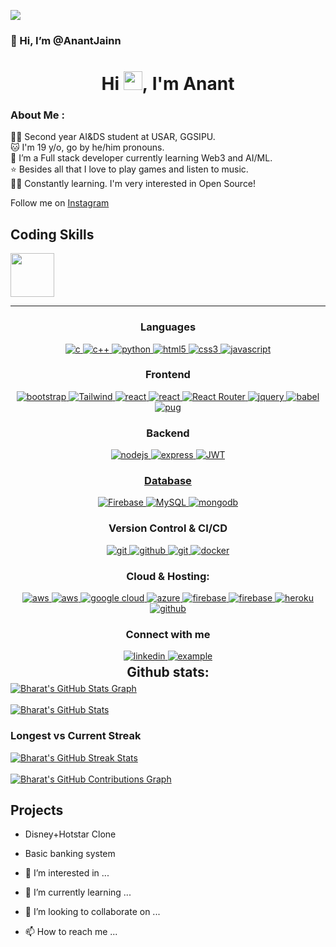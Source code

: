 ![](https://github.com/halfrost/halfrost/blob/master/icons/header_1.png)
### 👋 Hi, I’m @AnantJainn
<h1 align="center">Hi <img src="https://raw.githubusercontent.com/MartinHeinz/MartinHeinz/master/wave.gif" width="30px">,&nbsp;I'm Anant</h1>
<h3>About Me :</h3>  
 <p>
 👩‍🎓  Second year AI&DS student at USAR, GGSIPU.
<br>🐱 I'm 19 y/o, go by he/him pronouns.
<br>💫 I’m a Full stack developer currently learning Web3 and AI/ML.
<br>⭐ Besides all that I love to play games and listen to music. 
<br>👩‍💻 Constantly learning. I'm very interested in Open Source!

Follow me on [Instagram](https://instagram.com/anant__jainn?igshid=YmMyMTA2M2Y=)

## Coding Skills

<p>
  <img src ="https://user-images.githubusercontent.com/30186107/29488525-f55a69d0-84da-11e7-8a39-5476f663b5eb.png" height="70px"/>
</p>

<hr>

<h3 align="center">Languages</h3>
<p align="center">
  <a href="https://www.cprogramming.com/" target="_blank"> 
    <img src="https://img.shields.io/badge/C%20programming-A8B9CC.svg?style=for-the-badge&logo=c&logoColor=white"
      alt="c"/>
  </a>
  <a href="https://www.cprogramming.com/" target="_blank"> 
    <img src="https://img.shields.io/badge/c++-%2300599C.svg?style=for-the-badge&logo=c%2B%2B&logoColor=white"
      alt="c++"/>
  </a>
  <a href="https://www.python.org" target="_blank"> 
    <img src="https://img.shields.io/badge/python-3670A0?style=for-the-badge&logo=python&logoColor=ffdd54" 
      alt="python"/> 
  </a>
  <a href="https://www.w3.org/html/" target="_blank"> 
    <img src="https://img.shields.io/badge/html-E34F26.svg?style=for-the-badge&logo=html5&logoColor=white"
      alt="html5"/> 
  </a>
  <a href="https://www.w3schools.com/css/" target="_blank">
    <img src="https://img.shields.io/badge/css-1572B6.svg?style=for-the-badge&logo=css3&logoColor=white"
      alt="css3"/>
  </a>
  <a href="https://developer.mozilla.org/en-US/docs/Web/JavaScript" target="_blank"> 
    <img src="https://img.shields.io/badge/Javascript-F7DF1E.svg?style=for-the-badge&logo=javascript&logoColor=black"
      alt="javascript"/> 
  </a>
</p>

<h3 align="center">Frontend</h3>
<p align="center">
      <a href="https://getbootstrap.com" target="_blank">
    <img src="https://img.shields.io/badge/bootstrap-7952B3.svg?style=for-the-badge&logo=bootstrap&logoColor=white"
      alt="bootstrap"/>
  </a>
  <a href="https://tailwindcss.com/" target="_blank">
    <img src="https://img.shields.io/badge/tailwindcss-%2338B2AC.svg?style=for-the-badge&logo=tailwind-css&logoColor=white"
      alt="Tailwind"/>
  </a>
  <a href="https://reactjs.org/" target="_blank"> 
    <img src="https://img.shields.io/badge/reactjs-61DAFB.svg?style=for-the-badge&logo=react&logoColor=black"
      alt="react"/> 
  </a>
 <a href="https://reactjs.org/" target="_blank"> 
    <img src="https://camo.githubusercontent.com/8552f38715af0ea9f364801b055f7a2448812b49075860983d53a81414349623/68747470733a2f2f696d672e736869656c64732e696f2f7374617469632f76313f7374796c653d666f722d7468652d6261646765266d6573736167653d4e6578742e6a7326636f6c6f723d303030303030266c6f676f3d4e6578742e6a73266c6f676f436f6c6f723d464646464646266c6162656c3d"
      alt="react"/> 
  </a>
  <a href="" target="_blank">
    <img src="https://img.shields.io/badge/React_Router-CA4245?style=for-the-badge&logo=react-router&logoColor=white" alt="React Router"/> 
  <a href="https://jquery.com/" target="_blank">
    <img src="https://img.shields.io/badge/jquery-0769AD.svg?style=for-the-badge&logo=jquery&logoColor=white" alt="jquery"/> 
  </a>
  <a href="https://babeljs.io/" target="_blank">
    <img src="https://img.shields.io/badge/babel-F9DC3E.svg?style=for-the-badge&logo=babel&logoColor=black" alt="babel"/> 
  </a>
  </a>
  <a href="" target="_blank">
    <img src="https://img.shields.io/badge/Pug-FFF?style=for-the-badge&logo=pug&logoColor=A86454" alt="pug"/> 
  </a>
</p>

<h3 align="center">Backend</h3>
<p align="center">
  <a href="https://nodejs.org" target="_blank"> 
    <img src="https://img.shields.io/badge/node.js-339933.svg?style=for-the-badge&logo=nodedotjs&logoColor=white"
      alt="nodejs"/> 
  </a>
  <a href="https://expressjs.com" target="_blank">
    <img src="https://img.shields.io/badge/express-000000.svg?style=for-the-badge&logo=express&logoColor=white"
      alt="express" />
  <a href="https://expressjs.com" target="_blank">
    <img src="https://img.shields.io/badge/JWT-black?style=for-the-badge&logo=JSON%20web%20tokens"
      alt="JWT" />
</p>

<h3 align="center">Database</h3>
<p align="center">
  <a href="" target="_blank"> 
    <img src="https://img.shields.io/badge/firebase-%23039BE5.svg?style=for-the-badge&logo=firebase"
      alt="Firebase"/> 
  </a>
  <a href="" target="_blank"> 
    <img src="https://img.shields.io/badge/mysql-%2300000f.svg?style=for-the-badge&logo=mysql&logoColor=white"
      alt="MySQL"/> 
  </a>
  <a href="https://www.mongodb.com/" target="_blank"> 
    <img src="https://img.shields.io/badge/mongodb-47A248.svg?style=for-the-badge&logo=mongodb&logoColor=white"
      alt="mongodb"/> 
  </a> 
</p>
 <h3 align="center">Version Control & CI/CD</h3>
<p align="center">
  <a href="https://git-scm.com/" target="_blank">
    <img src="https://img.shields.io/badge/git-F05032.svg?style=for-the-badge&logo=git&logoColor=white"
      alt="git"/>
  </a>
  <a href="https://github.com/bindian0509" target="_blank">
    <img src="https://img.shields.io/badge/github-181717.svg?style=for-the-badge&logo=github&logoColor=white" alt="github" />
  </a>
  <a href="https://gitlab.com/bindian0509" target="_blank">
    <img src="https://img.shields.io/badge/gitlab-181717.svg?style=for-the-badge&logo=gitlab&logoColor=white"
      alt="git"/>
  </a>
    <a href="https://www.docker.com/" target="_blank">
    <img src="https://img.shields.io/badge/docker-2496ED.svg?style=for-the-badge&logo=docker&logoColor=white"
      alt="docker"/>
  </a>
</p>

<h3 align="center">Cloud & Hosting:</h3>
<p align="center">
 <a href="https://aws.amazon.com/" target="_blank">
    <img  src="https://camo.githubusercontent.com/0e86f1762fab93430da0825c20352b3cb424a65f9daa1a6073e3022a94c6dbef/68747470733a2f2f696d672e736869656c64732e696f2f7374617469632f76313f7374796c653d666f722d7468652d6261646765266d6573736167653d4d6963726f736f66742b417a75726526636f6c6f723d303037384434266c6f676f3d4d6963726f736f66742b417a757265266c6f676f436f6c6f723d464646464646266c6162656c3d" alt="aws"/> 
  </a>
   <a href="https://aws.amazon.com/" target="_blank">
    <img  src="https://img.shields.io/badge/Amazon_AWS-232F3E?style=for-the-badge&logo=amazon-aws&logoColor=white" alt="aws"/> 
  </a>
  <a href="https://cloud.google.com/" target="_blank">
    <img  src="https://img.shields.io/badge/Google_Cloud-4285F4?style=for-the-badge&logo=google-cloud&logoColor=white" alt="google cloud"/> 
  </a>

  <a href="" target="_blank">
    <img  src="https://img.shields.io/badge/vercel-%23000000.svg?style=for-the-badge&logo=vercel&logoColor=white" alt="azure"/> 
  </a>
  <a href="https://firebase.google.com/" target="_blank">
    <img src="https://img.shields.io/badge/firebase-FFCA28.svg?style=for-the-badge&logo=firebase&logoColor=black" alt="firebase"/>
  </a>
  <a href="https://netlify.com/" target="_blank">
    <img src="https://img.shields.io/badge/netlify-00C7B7.svg?style=for-the-badge&logo=netlify&logoColor=black" alt="firebase"/>
  </a>
  <a href="https://heroku.com" target="_blank"> 
    <img src="https://img.shields.io/badge/heroku-430098.svg?style=for-the-badge&logo=heroku&logoColor=white"
      alt="heroku"/> 
  </a>
    <a href="https://github.com/MR-DHRUV" target="_blank">
    <img src="https://img.shields.io/badge/github-181717.svg?style=for-the-badge&logo=github&logoColor=white" alt="github" />
  </a> 
</p>
<h3 align="center">Connect with me</h3>
<div style="margin-top:10px" align="center">
  <div>
    <a  href="https://www.linkedin.com/in/anant-jain-bb49b9205" target="_blank">
      <img src="https://img.shields.io/badge/Linked%20In-0A66C2.svg?style=for-the-badge&logo=linkedin&logoColor=white" alt="linkedin"/>
    </a>
    <a href="https://twitter.com/AnantJain09?t=VZvALf-eTUCxTNT8SrRncw&s=08" target="_blank">
      <img src="https://img.shields.io/badge/Twitter-1DA1F2.svg?style=for-the-badge&logo=twitter&logoColor=white" alt="example"/>
    </a>
  </div>
 
</div>
   
<h2 align="center" style="margin: 5px 10px;">Github stats:</h2> 

<a href="https://github.com/AnantJainn">
  <img align="center" src="https://github-profile-summary-cards.vercel.app/api/cards/profile-details?username=AnantJainn&theme=gruvbox&hide_border=true)](https://github.com/AnantJainn" alt="Bharat's GitHub Stats Graph"/>
</a>
<br><br>
<a href="https://github.com/AnantJainn">
  <img align="center" src="https://github-readme-stats.vercel.app/api?username=AnantJainn&count_private=true&show_icons=true&theme=gruvbox&hide_border=true&custom_title=Anant%20%27s%20Github%20Stats" alt="Bharat's GitHub Stats" />
</a>
<h3>Longest vs Current Streak </h3>
<a href="https://github.com/AnantJainn">
  <img align="center" src="https://github-readme-streak-stats.herokuapp.com/?user=AnantJainn&theme=gruvbox" alt="Bharat's GitHub Streak Stats"/>
</a>
<br><br>
<a href="https://github.com/AnantJainn">
  <img align="center" src="https://activity-graph.herokuapp.com/graph?username=AnantJainn&theme=gruvbox&hide_border=true&custom_title=Contribution%20Graph" alt="Bharat's GitHub Contributions Graph"/>
</a>
</div>

## Projects
- Disney+Hotstar Clone
- Basic banking system



- 👀 I’m interested in ...
- 🌱 I’m currently learning ...
- 💞️ I’m looking to collaborate on ...
- 📫 How to reach me ...

<!---
AnantJainn/AnantJainn is a ✨ special ✨ repository because its `README.md` (this file) appears on your GitHub profile.
You can click the Preview link to take a look at your changes.
--->
